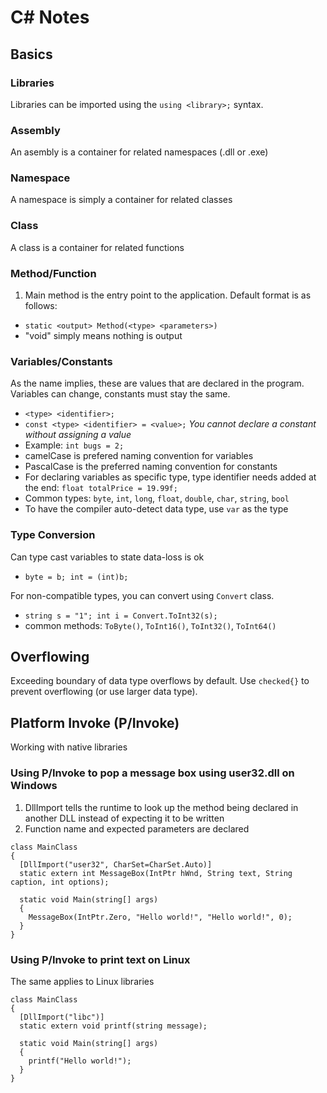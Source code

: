 # C# Notes

## Basics

### Libraries
Libraries can be imported using the `using <library>;` syntax.

### Assembly
An asembly is a container for related namespaces (.dll or .exe)

### Namespace
A namespace is simply a container for related classes

### Class
A class is a container for related functions

### Method/Function
1. Main method is the entry point to the application. Default format is as follows:
- `static <output> Method(<type> <parameters>)`
- "void" simply means nothing is output

### Variables/Constants
As the name implies, these are values that are declared in the program. Variables can change, constants must stay the same.
- `<type> <identifier>;`
- `const <type> <identifier> = <value>;` *You cannot declare a constant without assigning a value*
- Example: `int bugs = 2;`
- camelCase is prefered naming convention for variables
- PascalCase is the preferred naming convention for constants
- For declaring variables as specific type, type identifier needs added at the end: `float totalPrice = 19.99f;`
- Common types: `byte`, `int`, `long`, `float`, `double`, `char`, `string`, `bool`
- To have the compiler auto-detect data type, use `var` as the type

### Type Conversion
Can type cast variables to state data-loss is ok
- `byte = b; int = (int)b;`

For non-compatible types, you can convert using `Convert` class.
- `string s = "1"; int i = Convert.ToInt32(s);`
- common methods: `ToByte()`, `ToInt16()`, `ToInt32()`, `ToInt64()`

## Overflowing
Exceeding boundary of data type overflows by default. Use `checked{}` to prevent overflowing (or use larger data type).

## Platform Invoke (P/Invoke)
Working with native libraries

### Using P/Invoke to pop a message box using user32.dll on Windows
1. DllImport tells the runtime to look up the method being declared in another DLL instead of expecting it to be written
2. Function name and expected parameters are declared 
```
class MainClass
{
  [DllImport("user32", CharSet=CharSet.Auto)]
  static extern int MessageBox(IntPtr hWnd, String text, String caption, int options);
  
  static void Main(string[] args)
  {
    MessageBox(IntPtr.Zero, "Hello world!", "Hello world!", 0);
  }
}
```

### Using P/Invoke to print text on Linux
The same applies to Linux libraries
```
class MainClass
{
  [DllImport("libc")]
  static extern void printf(string message);
  
  static void Main(string[] args)
  {
    printf("Hello world!");
  }
}
```

